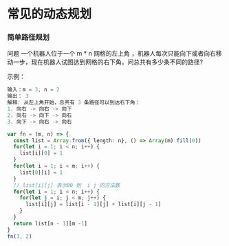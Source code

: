 # 常见的动态规划

### 简单路径规划

问题
一个机器人位于一个 m * n 网格的左上角 ，机器人每次只能向下或者向右移动一步，现在机器人试图达到网格的右下角。问总共有多少条不同的路径?

示例：
```rust
输入：m = 3, n = 2
输出： 3 
解释: 从左上角开始，总共有 3 条路径可以到达右下角：
1. 向右 -> 向右 -> 向下
2. 向右 -> 向下 -> 向右
3. 向下 -> 向右 -> 向右
```

```typescript
var fn = (m, n) => {
  const list = Array.from({ length: n}, () => Array(m).fill(0))
  for(let i = 1; i < n; i++) {
    list[i][0] = 1
  }
  for(let i = 1; i < m; i++) {
    list[0][i] = 1
  }
  // list[i][j] 表示00 到  i j 的方法数
  for(let i = 1; i < n; i++) {
    for(let j = i; j < m; j++) {
      list[i][j] = list[i - 1][j] + list[i][j - 1]
    }
  }
  return list[n - 1][m -1]
}
fn(3, 2)
```